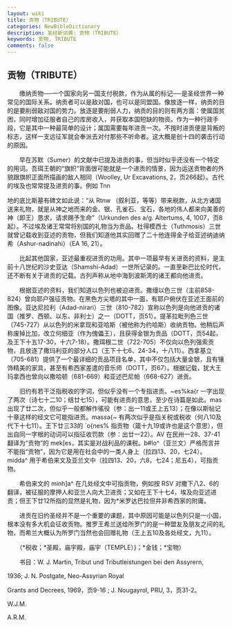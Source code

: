 ```yaml
---
layout: wiki
title: 贡物（TRIBUTE）
categories: NewBibleDictionary
description: 圣经新词典: 贡物（TRIBUTE）
keywords: 贡物, TRIBUTE
comments: false
---
```


## 贡物（TRIBUTE）

　　缴纳贡物──一个国家向另一国支付税款，作为从属的标记──是圣经世界一种常见的国际关系。纳贡者可以是敌对国，也可以是同盟国。像放逐一样，纳贡的目的是要削弱敌对国的势力。放逐是要削弱人力，纳贡的目的则有两方面：使属国贫困，同时增加征服者自己的库房收入，并获取本国短缺的物资。作为一种行政手段，它是其中一种最简单的设计；属国需要每年进贡一次。不按时进贡便是背叛的标志，这样一支远征军就会奉派去对付那些不听命者。这大概是创十四的袭击行动的原因。

　　早在苏默（Sumer）的文献中已提及进贡的事，但当时似乎还没有一个特定的用词。吾珥王朝的“旗帜”背面很可能就是一个进贡的情景，因为运送贡物者的外貌跟旗帜正面所描画的敌人相同（Woolley, Ur Excavations, 2，页266起）。古代的埃及也常常提及进贡的事。例如 Tnn

地的底比斯墓有碑文如此说：“从 Rtnw （叙利亚，等等）带来税款，从北方诸国送来礼物，就是从神之地而来的金、银、孔雀石、宝石，各地的伟人都来向美善的神（即王）恳求，请求赐予生命”（Urkunden des a/g. Altertums, 4, 1007，页8起）。不过埃及诸王常常将别国的礼物当为贡品。杜得模西士（Tuthmosis）三世就曾记载收到亚述的贡物，但我们知道他其实回赠了二十他连得金子给亚述纳迪纳希（Ashur-nadinahi）（EA 16, 21）。

　　比起其他国家，亚述最重视进贡的功用。其中一项最早有关进贡的资料，是主前十八世纪的沙史亚达（Shamshi-Adad）一世所记录的。一直至新巴比伦时代，还不断有关于进贡的记载。古列声称从地中海到波斯湾的诸王都向他进贡。

　　根据亚述的资料，我们知道以色列也被迫进贡。撒缦以色三世（主前858-824）曾向耶户强征贡物。在黑色方尖塔的其中一面，有耶户俯伏在亚述王面前的图像。亚达尼拉利（Adad-nirari）三世（810-782）宣称以色列是向他进贡的诸国（推罗、西顿、以东、非利士）之一（DOTT，页51）。提革拉毗列色三世（745-727）从以色列的米拿现和亚哈斯（被他称为约哈斯）收纳贡物。他稍后声称废掉比加，改立何细亚（作为傀儡王），且获得金银为贡品（DOTT，页54起，及王下十五17-30，十六7-18）。撒珥根二世（722-705）不仅向以色列强索贡物，且放逐了撒玛利亚的部分人口（王下十七6、24-34，十八11）。西拿基立（705-681）提供了一个最详细的贡品项目名单，其中不仅包括大量金银，且有镶饰精美的家具，甚至有希西家差遣的音乐师（DOTT，页67）。根据记载，犹大王玛拿西也曾向以撒哈顿（681-669）和亚述巴尼帕（668-627）进贡。

　　旧约有若干泛指税收的字词，但似乎没有一个专指进贡。~es%ka{r 一字出现了两次（诗七十二10；结廿七15），可能有进贡的意思，至少在诗篇是如此。mas 出现了廿二次，但似乎一般都解作徭役（参：出一11或王上五13）；在像以斯帖记十章这样的经文它可能指进贡。mas*s*a{~ 有两次似乎是指关税或税收（何八10及代下十七11）。王下廿三33的 `o{nes% 指贡物（箴十九19或许也是这个意思），但出自同一字根的动词可以指征收罚款（参：出廿一22）。AV 在民卅一28、37-41翻译为“贡物”的 mek[es，其实是对战利品的课税。b#lo^（亚兰文）严格而言并不能指“贡物”，因为它是用在社会中的一类人身上（拉四13、20，七24）。midda^ 用于希伯来文及亚兰文中（拉四13、20，六8，七24；尼五4），可指贡物。

　　希伯来文的 minh]a^ 在几处经文中可指贡物，例如按 RSV 对撒下八2、6的翻译，被征服的摩押人和亚兰人向大卫进贡；又如在王下十七4，埃及向亚述进贡；但王下廿12所指的显然是礼物，因为*米罗达巴拉但并非希西家的附庸。

　　进贡在旧约圣经并不是一个重要的课题，其中原因可能是以色列只是一小国，根本没有多大机会征收贡物。推罗王希兰送给所罗门的是一种盟友及朋友之间的礼物，而希兰大概认为所罗门当然也会回赠礼物（王上五10及各处经文，九11）。

　　（*税收；*圣殿，庙宇殿，庙宇（TEMPLE）}；*金钱；*宝物）

　　书目：W. J. Martin, Tribut und Tributleistungen bei den Assyrern,

1936; J. N. Postgate, Neo-Assyrian Royal

Grants and Decrees, 1969，页9-16 ; J. Nougayrol, PRU, 3，页31-2。

W.J.M.

A.R.M.









